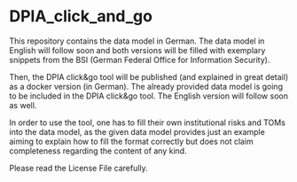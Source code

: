 # DPIA_click_and_go
This repository contains the data model in German. The data model in English will follow soon and both versions will be filled with exemplary snippets from the BSI (German Federal Office for Information Security). 

Then, the DPIA click&go tool will be published (and explained in great detail) as a docker version (in German). The already provided data model is going to be included in the DPIA click&go tool. The English version will follow soon as well.

In order to use the tool, one has to fill their own institutional risks and TOMs into the data model, as the given data model provides just an example aiming to explain how to fill the format correctly but does not claim completeness regarding the content of any kind.

Please read the License File carefully.

